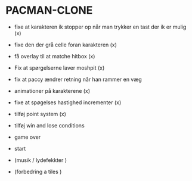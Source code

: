 # PACMAN-CLONE

- fixe at karakteren ik stopper op når man trykker en tast der ik er mulig (x)
- fixe den der grå celle foran karakteren (x)
- få overlay til at matche hitbox (x)

- Fix at spørgelserne laver moshpit (x)
- fix at paccy ændrer retning når han rammer en væg
- animationer på karakterene (x)

- fixe at spøgelses hastighed incrementer (x)
- tilføj point system (x)
- tilføj win and lose conditions
- game over
- start
- (musik / lydefekkter )
- (forbedring a tiles )
